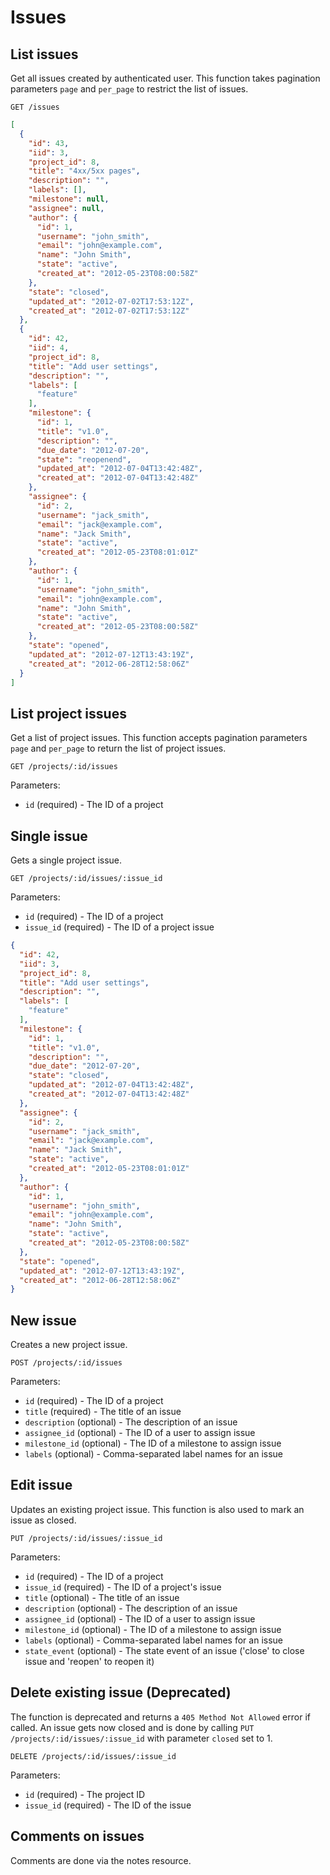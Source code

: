 # Issues

## List issues

Get all issues created by authenticated user. This function takes pagination parameters
`page` and `per_page` to restrict the list of issues.

```
GET /issues
```

```json
[
  {
    "id": 43,
    "iid": 3,
    "project_id": 8,
    "title": "4xx/5xx pages",
    "description": "",
    "labels": [],
    "milestone": null,
    "assignee": null,
    "author": {
      "id": 1,
      "username": "john_smith",
      "email": "john@example.com",
      "name": "John Smith",
      "state": "active",
      "created_at": "2012-05-23T08:00:58Z"
    },
    "state": "closed",
    "updated_at": "2012-07-02T17:53:12Z",
    "created_at": "2012-07-02T17:53:12Z"
  },
  {
    "id": 42,
    "iid": 4,
    "project_id": 8,
    "title": "Add user settings",
    "description": "",
    "labels": [
      "feature"
    ],
    "milestone": {
      "id": 1,
      "title": "v1.0",
      "description": "",
      "due_date": "2012-07-20",
      "state": "reopenend",
      "updated_at": "2012-07-04T13:42:48Z",
      "created_at": "2012-07-04T13:42:48Z"
    },
    "assignee": {
      "id": 2,
      "username": "jack_smith",
      "email": "jack@example.com",
      "name": "Jack Smith",
      "state": "active",
      "created_at": "2012-05-23T08:01:01Z"
    },
    "author": {
      "id": 1,
      "username": "john_smith",
      "email": "john@example.com",
      "name": "John Smith",
      "state": "active",
      "created_at": "2012-05-23T08:00:58Z"
    },
    "state": "opened",
    "updated_at": "2012-07-12T13:43:19Z",
    "created_at": "2012-06-28T12:58:06Z"
  }
]
```

## List project issues

Get a list of project issues. This function accepts pagination parameters `page` and `per_page`
to return the list of project issues.

```
GET /projects/:id/issues
```

Parameters:

- `id` (required) - The ID of a project

## Single issue

Gets a single project issue.

```
GET /projects/:id/issues/:issue_id
```

Parameters:

- `id` (required) - The ID of a project
- `issue_id` (required) - The ID of a project issue

```json
{
  "id": 42,
  "iid": 3,
  "project_id": 8,
  "title": "Add user settings",
  "description": "",
  "labels": [
    "feature"
  ],
  "milestone": {
    "id": 1,
    "title": "v1.0",
    "description": "",
    "due_date": "2012-07-20",
    "state": "closed",
    "updated_at": "2012-07-04T13:42:48Z",
    "created_at": "2012-07-04T13:42:48Z"
  },
  "assignee": {
    "id": 2,
    "username": "jack_smith",
    "email": "jack@example.com",
    "name": "Jack Smith",
    "state": "active",
    "created_at": "2012-05-23T08:01:01Z"
  },
  "author": {
    "id": 1,
    "username": "john_smith",
    "email": "john@example.com",
    "name": "John Smith",
    "state": "active",
    "created_at": "2012-05-23T08:00:58Z"
  },
  "state": "opened",
  "updated_at": "2012-07-12T13:43:19Z",
  "created_at": "2012-06-28T12:58:06Z"
}
```

## New issue

Creates a new project issue.

```
POST /projects/:id/issues
```

Parameters:

- `id` (required) - The ID of a project
- `title` (required) - The title of an issue
- `description` (optional) - The description of an issue
- `assignee_id` (optional) - The ID of a user to assign issue
- `milestone_id` (optional) - The ID of a milestone to assign issue
- `labels` (optional) - Comma-separated label names for an issue

## Edit issue

Updates an existing project issue. This function is also used to mark an issue as closed.

```
PUT /projects/:id/issues/:issue_id
```

Parameters:

- `id` (required) - The ID of a project
- `issue_id` (required) - The ID of a project's issue
- `title` (optional) - The title of an issue
- `description` (optional) - The description of an issue
- `assignee_id` (optional) - The ID of a user to assign issue
- `milestone_id` (optional) - The ID of a milestone to assign issue
- `labels` (optional) - Comma-separated label names for an issue
- `state_event` (optional) - The state event of an issue ('close' to close issue and 'reopen' to reopen it)

## Delete existing issue (**Deprecated**)

The function is deprecated and returns a `405 Method Not Allowed` error if called. An issue gets now closed and is done by calling `PUT /projects/:id/issues/:issue_id` with parameter `closed` set to 1.

```
DELETE /projects/:id/issues/:issue_id
```

Parameters:

- `id` (required) - The project ID
- `issue_id` (required) - The ID of the issue

## Comments on issues

Comments are done via the notes resource.
